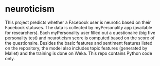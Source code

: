 # neuroticism

This project predicts whether a Facebook user is neurotic based on their Facebook statuses. The data is collected by myPersonality app (available for researchers). Each myPersonality user filled out a questionaire (big five personality test) and neuroticism score is computed based on the score of the questionaire. Besides the basic features and sentiment features listed on the repository, the model also includes topic features (generated by Mallet) and the training is done on Weka. This repo contains Python code only.
